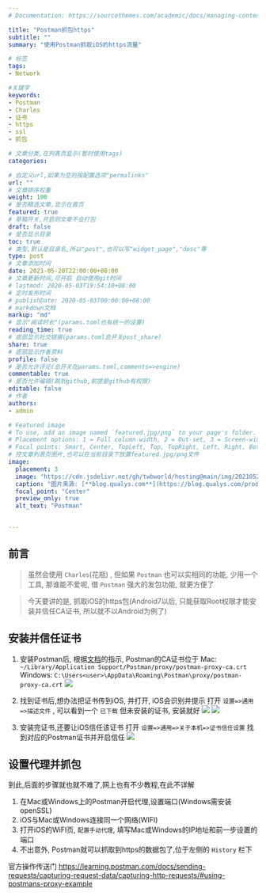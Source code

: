```yaml
---
# Documentation: https://sourcethemes.com/academic/docs/managing-content/

title: "Postman抓包https"
subtitle: ""
summary: "使用Postman抓取iOS的https流量"

# 标签
tags:
- Network

#关键字
keywords:
- Postman
- Charles
- 证书
- https
- ssl
- 抓包

# 文章分类,在列表页显示(暂时使用tags)
categories:

# 自定义url,如果为空则按配置选项"permalinks"
url: ""
# 文章排序权重
weight: 100
# 是否精选文章,显示在首页
featured: true
# 草稿开关,开启则文章不会打包
draft: false
# 是否显示目录
toc: true
# 类型,默认是目录名,所以"post",也可以写"widget_page","dosc"等
type: post
# 文章添加时间
date: 2021-05-20T22:00:00+08:00
# 文章更新时间,可开启 自动使用git时间
# lastmod: 2020-05-03T19:54:10+08:00
# 定时发布时间
# publishDate: 2020-05-03T00:00:00+08:00
# markdown文档
markup: "md"
# 显示"阅读时长"(params.toml也有统一的设置)
reading_time: true
# 底部显示社交链接(params.toml总开关post_share)
share: true
# 底部显示作者资料
profile: false
# 是否允许评论(总开关在params.toml,comments=>engine)
commentable: true
# 是否允许编辑(跳到github,前提是github有权限)
editable: false
# 作者
authors:
- admin

# Featured image
# To use, add an image named `featured.jpg/png` to your page's folder.
# Placement options: 1 = Full column width, 2 = Out-set, 3 = Screen-width
# Focal points: Smart, Center, TopLeft, Top, TopRight, Left, Right, BottomLeft, Bottom, BottomRight.
# 控文章列表页图片,也可以在当前目录下放置featured.jpg/png文件
image:
  placement: 3
  image: "https://cdn.jsdelivr.net/gh/twbworld/hosting@main/img/20210520215326.jpeg"
  caption: "图片来源: [**blog.qualys.com**](https://blog.qualys.com/product-tech/2019/10/07/enhanced-api-scanning-with-postman-support-in-qualys-was)"
  focal_point: "Center"
  preview_only: true
  alt_text: "Postman"


---
```




## 前言

> 虽然会使用 `Charles`(花瓶) , 但如果 `Postman` 也可以实相同的功能, 少用一个工具, 那谁能不爱呢, 借 `Postman` 强大的发包功能, 就更方便了

> 今天要讲的是, 抓取iOS的https包(Android7以后, 只能获取Root权限才能安装并信任CA证书, 所以就不以Android为例了)

## 安装并信任证书

1. 安装Postman后, 根据[文档](https://learning.postman.com/docs/sending-requests/capturing-request-data/capturing-http-requests/#macos)的指示, Postman的CA证书位于
Mac: `~/Library/Application Support/Postman/proxy/postman-proxy-ca.crt`
Windows: `C:\Users<user>\AppData\Roaming\Postman\proxy/postman-proxy-ca.crt`
![](https://cdn.jsdelivr.net/gh/twbworld/hosting@main/img/20210520225920.png)


1. 找到证书后,想办法把证书传到iOS, 并打开, iOS会识别并提示
打开 `设置=>通用=>描述文件` , 可以看到一个 `已下载` 但未安装的证书, 安装就好
![](https://cdn.jsdelivr.net/gh/twbworld/hosting@main/img/20210520230353.jpeg)
![](https://cdn.jsdelivr.net/gh/twbworld/hosting@main/img/20210520230534.jpeg)

1. 安装完证书,还要让iOS信任该证书
打开 `设置=>通用=>关于本机=>证书信任设置` 找到对应的Postman证书并开启信任
![](https://cdn.jsdelivr.net/gh/twbworld/hosting@main/img/20210520231655.png)

## 设置代理并抓包

到此,后面的步骤就也就不难了,网上也有不少教程,在此不详解

1. 在Mac或Windows上的Postman开启代理,设置端口(Windows需安装openSSL)
2. iOS与Mac或Windows连接同一个网络(WIFI)
3. 打开iOS的WiFI页, `配置手动代理`, 填写Mac或Windows的IP地址和前一步设置的端口
4. 不出意外, Postman就可以抓取到https的数据包了,位于左侧的 `History` 栏下

官方操作传送门 <https://learning.postman.com/docs/sending-requests/capturing-request-data/capturing-http-requests/#using-postmans-proxy-example>
